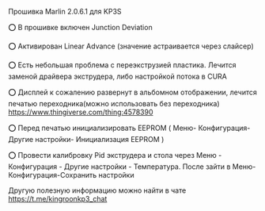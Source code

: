 Прошивка Marlin 2.0.6.1 для KP3S

⭕️ В прошивке включен Junction Deviation

⭕️ Активирован Linear Advance (значение астраивается через слайсер)

⭕️ Есть небольшая проблема с переэкструзией пластика.  Лечится заменой драйвера экструдера, либо настройкой потока в CURA

⭕️ Дисплей к сожалению развернут в альбомном отображении, лечится печатью переходника(можно использовать без переходника) https://www.thingiverse.com/thing:4578390

⭕️ Перед печатью инициализировать EEPROM ( Меню- Конфигурация- Другие настройки- Инициализация EEPROM )

⭕️ Провести калибровку Pid экструдера и стола через Меню -  Конфигурация - Другие настройки - Температура. После зайти в Меню-Конфигурация-Сохранить настройки

Другую полезную информацию можно найти в чате  https://t.me/kingroonkp3_chat
